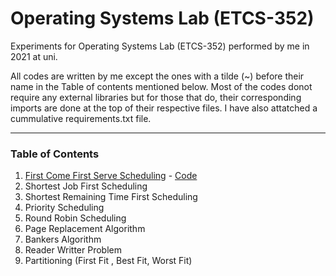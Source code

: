 # Operating Systems Lab (ETCS-352)
Experiments for Operating Systems Lab (ETCS-352) performed by me in 2021 at uni.

All codes are written by me except the ones with a tilde (~) before their name in the Table of contents mentioned below. Most of the codes donot require any external libraries but for those that do, their corresponding imports are done at the top of their respective files. I have also attatched a cummulative requirements.txt file.

------------


### Table of Contents
1. [First Come First Serve Scheduling](/1.%20First%20Come%20First%20Serve%20Scheduling) - [Code](/1.%20First%20Come%20First%20Serve%20Scheduling/fcfs.py)
2. Shortest Job First Scheduling
3. Shortest Remaining Time First Scheduling
4. Priority Scheduling
5. Round Robin Scheduling
6. Page Replacement Algorithm
7. Bankers Algorithm
8. Reader Writter Problem
9. Partitioning (First Fit , Best Fit, Worst Fit)
